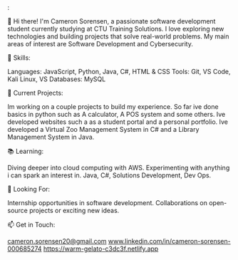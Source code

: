:

👋 Hi there! I'm Cameron Sorensen, a passionate software development student currently studying at CTU Training Solutions. I love exploring new technologies and building projects that solve real-world problems. My main areas of interest are Software Development and Cybersecurity.

🌟 Skills:

Languages: JavaScript, Python, Java, C#, HTML & CSS
Tools: Git, VS Code, Kali Linux, VS
Databases: MySQL

🚀 Current Projects:

Im working on a couple projects to build my experience.
So far ive done basics in python such as A calculator, A POS system and some others.
Ive developed websites such a as a student portal and a personal portfolio.
Ive developed a Virtual Zoo Management System in C# and a Library Management System in Java.

📚 Learning:

Diving deeper into cloud computing with AWS.
Experimenting with anything i can spark an interest in.
Java, C#, Solutions Development, Dev Ops.

💼 Looking For:

Internship opportunities in software development.
Collaborations on open-source projects or exciting new ideas.

📫 Get in Touch:

cameron.sorensen20@gmail.com
www.linkedin.com/in/cameron-sorensen-000685274
https://warm-gelato-c3dc3f.netlify.app


